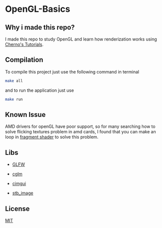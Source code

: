 # OpenGL-Basics
## Why i made this repo?

I made this repo to study OpenGL and learn how renderization works using [Cherno's Tutorials].


## Compilation

To compile this project just use the following command in terminal
```sh 
make all
```
and to run the application just use
```sh
make run
```

## Known Issue

AMD drivers for openGL have poor support, so for many searching how to solve flicking textures problem in amd cards, I found that you can make an loop in [fragment shader] to solve this problem.  

## Libs

- [GLFW](https://www.glfw.org/) 

- [cglm](https://github.com/recp/cglm)

- [cimgui](https://github.com/cimgui/cimgui)

- [stb_image](https://github.com/nothings/stb)

## License

[MIT](LICENSE)

[Cherno's Tutorials]: https://www.youtube.com/playlist?list=PLlrATfBNZ98foTJPJ_Ev03o2oq3-GGOS2
[fragment shader]: asset/shaders/BasicBatchRender.glsl
